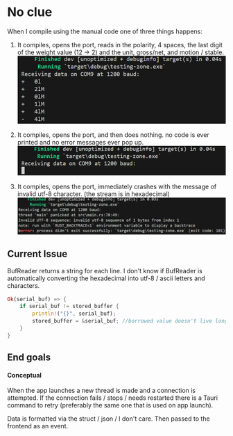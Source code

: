 # No clue

When I compile using the manual code one of three things happens:
1. It compiles, opens the port, reads in the polarity, 4 spaces, the last digit of the weight value (12 -> 2) and the unit, gross/net, and motion / stable.
![alt text](image-2.png)

2. It compiles, opens the port, and then does nothing. no code is ever printed and no error messages ever pop up.
![alt text](image-1.png)

3. It compiles, opens the port, immediately crashes with the message of invalid utf-8 character. (the stream is in hexadecimal)
![alt text](image.png)


## Current Issue
<p>BufReader returns a string for each line. I don't know if BufReader is automatically converting the hexadecimal into utf-8 / ascii letters and characters.</p>

``` rust
Ok(serial_buf) => {
    if serial_buf != stored_buffer {                       
        println!("{}", serial_buf);
        stored_buffer = &serial_buf; //borrowed value doesn't live long enough
    }
}
```

## End goals

#### Conceptual
<p>When the app launches a new thread is made and a connection is attempted. If the connection fails / stops / needs restarted there is a Tauri command to retry (preferably the same one that is used on app launch).</p>
<p>Data is formatted via the struct / json / I don't care. Then passed to the frontend as an event.</p>
